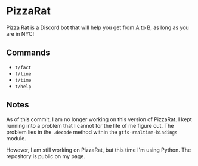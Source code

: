 # PizzaRat
Pizza Rat is a Discord bot that will help you get from A to B, as long as you are in NYC!

## Commands
  * `t/fact`
  * `t/line`
  * `t/time`
  * `t/help`

## Notes
As of this commit, I am no longer working on this version of PizzaRat. I kept running into a problem that I cannot for the life of me figure out. The problem lies in the `.decode` method within the `gtfs-realtime-bindings` module.

However, I am still working on PizzaRat, but this time I'm using Python. The repository is public on my page. 